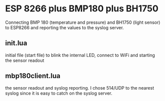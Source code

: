 # ESP 8266 plus BMP180 plus BH1750 
Connecting BMP 180 (temperature and pressure) and BH1750 (light sensor) to ESP8266 and reporting the values to the syslog server. 

## init.lua
initial file (start file) to blink the internal LED, connect to WiFi and starting the sensor readout

## mbp180client.lua
the sensor readout and syslog reporting. I chose 514/UDP to the nearest syslog since it is easy to catch on the syslog server. 

